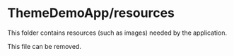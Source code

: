 # ThemeDemoApp/resources

This folder contains resources (such as images) needed by the application. 

This file can be removed.
